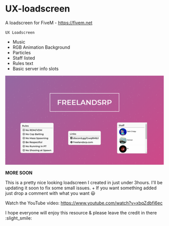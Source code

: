 # UX-loadscreen
A loadscreen for FiveM - https://fivem.net

```
UX Loadscreen
```

* Music
* RGB Animation Background
* Particles
* Staff listed
* Rules text
* Basic server info slots

![Background is RGB](/github/loadscreen-1.PNG)

**MORE SOON**

This is a pretty nice looking loadscreen I created in just under 3hours. 
I'll be updating it soon to fix some small issues. + If you want something added just drop a comment with what you want :smiley:
 
Watch the YouTube video: https://www.youtube.com/watch?v=xbqZdbfi6ec


I hope everyone will enjoy this resource & please leave the credit in there :slight_smile: 
